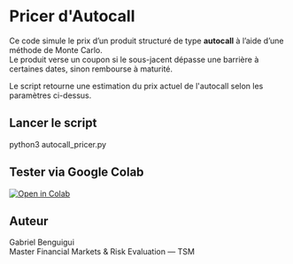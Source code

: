 # Pricer d'Autocall

Ce code simule le prix d’un produit structuré de type **autocall** à l’aide d’une méthode de Monte Carlo.  
Le produit verse un coupon si le sous-jacent dépasse une barrière à certaines dates, sinon rembourse à maturité.


Le script retourne une estimation du prix actuel de l'autocall selon les paramètres ci-dessus.

##  Lancer le script

python3 autocall_pricer.py

##  Tester via Google Colab

[![Open in Colab](https://colab.research.google.com/assets/colab-badge.svg)](https://colab.research.google.com/github/Gabriel-Benguigui/autocall-pricer/blob/main/autocall_pricer.ipynb)

## Auteur

Gabriel Benguigui  
Master Financial Markets & Risk Evaluation — TSM
